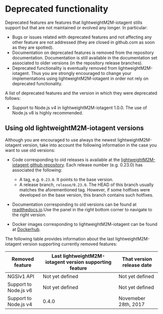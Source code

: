# Deprecated functionality

Deprecated features are features that lightweightM2M-iotagent stills support but that are
not maintained or evolved any longer. In particular:

-   Bugs or issues related with deprecated features and not affecting
    any other feature are not addressed (they are closed in github.com
    as soon as they are spotted).
-   Documentation on deprecated features is removed from the repository documentation.
    Documentation is still available in the documentation set associated to older versions
    (in the repository release branches).
-   Deprecated functionality is eventually removed from lightweightM2M-iotagent. Thus you
    are strongly encouraged to change your implementations using lightweightM2M-iotagent
    in order not rely on deprecated functionality.

A list of deprecated features and the version in which they were deprecated follows:

* Support to Node.js v4 in lightweightM2M-iotagent 1.0.0. The use of Node.js v8 is highly recommended.

## Using old lightweightM2M-iotagent versions

Although you are encouraged to use always the newest lightweightM2M-iotagent version, take into account the following
information in the case you want to use old versions:

* Code corresponding to old releases is available at the [lightweightM2M-iotagent github repository](https://github.com/telefonicaid/lightweightm2m-iotagent). Each release number
  (e.g. 0.23.0) has associated the following:
	* A tag, e.g. `0.23.0`. It points to the base version.
	* A release branch, `release/0.23.0`. The HEAD of this branch usually matches the aforementioned tag. However, if some
    hotfixes were developed on the base version, this branch contains such hotfixes.
* Documentation corresponding to old versions can be found at [readthedocs.io](https://fiware-iotagent-lwm2m.readthedocs.io).Use the panel in the right bottom corner to navigate to the right version.
    
* Docker images corresponding to lightweightM2M-iotagent can be found at [Dockerhub](https://hub.docker.com/r/fiware/lightweightm2m-iotagent/tags/).

The following table provides information about the last lightweightM2M-iotagent version supporting currently removed features:

| **Removed feature**                                                        | **Last lightweightM2M-iotagent version supporting feature** | **That version release date**   |
|----------------------------------------------------------------------------|-------------------------------------------|---------------------------------|
| NGSIv1 API                               | Not yet defined                 | Not yet defined
| Support to Node.js v6                    | Not yet defined                 | Not yet defined                  
| Support to Node.js v4                    | 0.4.0                           | Novemeber 28th, 2017             |